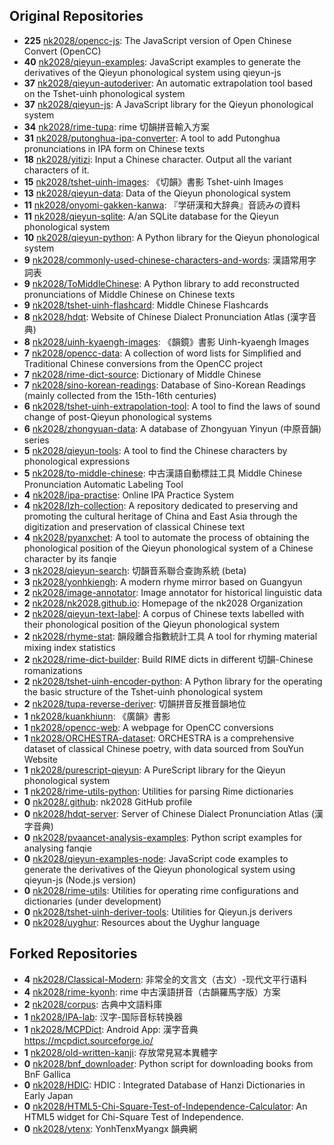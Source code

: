 ## Original Repositories

- **225** [nk2028/opencc-js](https://github.com/nk2028/opencc-js): The JavaScript version of Open Chinese Convert (OpenCC)
- **40** [nk2028/qieyun-examples](https://github.com/nk2028/qieyun-examples): JavaScript examples to generate the derivatives of the Qieyun phonological system using qieyun-js
- **37** [nk2028/qieyun-autoderiver](https://github.com/nk2028/qieyun-autoderiver): An automatic extrapolation tool based on the Tshet-uinh phonological system
- **37** [nk2028/qieyun-js](https://github.com/nk2028/qieyun-js): A JavaScript library for the Qieyun phonological system
- **34** [nk2028/rime-tupa](https://github.com/nk2028/rime-tupa): rime 切韻拼音輸入方案
- **31** [nk2028/putonghua-ipa-converter](https://github.com/nk2028/putonghua-ipa-converter): A tool to add Putonghua pronunciations in IPA form on Chinese texts
- **18** [nk2028/yitizi](https://github.com/nk2028/yitizi): Input a Chinese character. Output all the variant characters of it.
- **15** [nk2028/tshet-uinh-images](https://github.com/nk2028/tshet-uinh-images): 《切韻》書影 Tshet-uinh Images
- **13** [nk2028/qieyun-data](https://github.com/nk2028/qieyun-data): Data of the Qieyun phonological system
- **11** [nk2028/onyomi-gakken-kanwa](https://github.com/nk2028/onyomi-gakken-kanwa): 『学研漢和大辞典』音読みの資料
- **11** [nk2028/qieyun-sqlite](https://github.com/nk2028/qieyun-sqlite): A/an SQLite database for the Qieyun phonological system
- **10** [nk2028/qieyun-python](https://github.com/nk2028/qieyun-python): A Python library for the Qieyun phonological system
- **9** [nk2028/commonly-used-chinese-characters-and-words](https://github.com/nk2028/commonly-used-chinese-characters-and-words): 漢語常用字詞表
- **9** [nk2028/ToMiddleChinese](https://github.com/nk2028/ToMiddleChinese): A Python library to add reconstructed pronunciations of Middle Chinese on Chinese texts
- **9** [nk2028/tshet-uinh-flashcard](https://github.com/nk2028/tshet-uinh-flashcard): Middle Chinese Flashcards
- **8** [nk2028/hdqt](https://github.com/nk2028/hdqt): Website of Chinese Dialect Pronunciation Atlas (漢字音典)
- **8** [nk2028/uinh-kyaengh-images](https://github.com/nk2028/uinh-kyaengh-images): 《韻鏡》書影 Uinh-kyaengh Images
- **7** [nk2028/opencc-data](https://github.com/nk2028/opencc-data): A collection of word lists for Simplified and Traditional Chinese conversions from the OpenCC project
- **7** [nk2028/rime-dict-source](https://github.com/nk2028/rime-dict-source): Dictionary of Middle Chinese
- **7** [nk2028/sino-korean-readings](https://github.com/nk2028/sino-korean-readings): Database of Sino-Korean Readings (mainly collected from the 15th-16th centuries)
- **6** [nk2028/tshet-uinh-extrapolation-tool](https://github.com/nk2028/tshet-uinh-extrapolation-tool): A tool to find the laws of sound change of post-Qieyun phonological systems
- **6** [nk2028/zhongyuan-data](https://github.com/nk2028/zhongyuan-data): A database of Zhongyuan Yinyun (中原音韻) series
- **5** [nk2028/qieyun-tools](https://github.com/nk2028/qieyun-tools): A tool to find the Chinese characters by phonological expressions
- **5** [nk2028/to-middle-chinese](https://github.com/nk2028/to-middle-chinese): 中古漢語自動標註工具 Middle Chinese Pronunciation Automatic Labeling Tool
- **4** [nk2028/ipa-practise](https://github.com/nk2028/ipa-practise): Online IPA Practice System
- **4** [nk2028/lzh-collection](https://github.com/nk2028/lzh-collection): A repository dedicated to preserving and promoting the cultural heritage of China and East Asia through the digitization and preservation of classical Chinese text
- **4** [nk2028/pyanxchet](https://github.com/nk2028/pyanxchet): A tool to automate the process of obtaining the phonological position of the Qieyun phonological system of a Chinese character by its fanqie
- **3** [nk2028/qieyun-search](https://github.com/nk2028/qieyun-search): 切韻音系聯合查詢系統 (beta)
- **3** [nk2028/yonhkiengh](https://github.com/nk2028/yonhkiengh): A modern rhyme mirror based on Guangyun
- **2** [nk2028/image-annotator](https://github.com/nk2028/image-annotator): Image annotator for historical linguistic data
- **2** [nk2028/nk2028.github.io](https://github.com/nk2028/nk2028.github.io): Homepage of the nk2028 Organization
- **2** [nk2028/qieyun-text-label](https://github.com/nk2028/qieyun-text-label): A corpus of Chinese texts labelled with their phonological position of the Qieyun phonological system
- **2** [nk2028/rhyme-stat](https://github.com/nk2028/rhyme-stat): 韻段離合指數統計工具 A tool for rhyming material mixing index statistics
- **2** [nk2028/rime-dict-builder](https://github.com/nk2028/rime-dict-builder): Build RIME dicts in different 切韻-Chinese romanizations
- **2** [nk2028/tshet-uinh-encoder-python](https://github.com/nk2028/tshet-uinh-encoder-python): A Python library for the operating the basic structure of the Tshet-uinh phonological system
- **2** [nk2028/tupa-reverse-deriver](https://github.com/nk2028/tupa-reverse-deriver): 切韻拼音反推音韻地位
- **1** [nk2028/kuankhiunn](https://github.com/nk2028/kuankhiunn): 《廣韻》書影
- **1** [nk2028/opencc-web](https://github.com/nk2028/opencc-web): A webpage for OpenCC conversions
- **1** [nk2028/ORCHESTRA-dataset](https://github.com/nk2028/ORCHESTRA-dataset): ORCHESTRA is a comprehensive dataset of classical Chinese poetry, with data sourced from SouYun Website
- **1** [nk2028/purescript-qieyun](https://github.com/nk2028/purescript-qieyun): A PureScript library for the Qieyun phonological system
- **1** [nk2028/rime-utils-python](https://github.com/nk2028/rime-utils-python): Utilities for parsing Rime dictionaries
- **0** [nk2028/.github](https://github.com/nk2028/.github): nk2028 GitHub profile
- **0** [nk2028/hdqt-server](https://github.com/nk2028/hdqt-server): Server of Chinese Dialect Pronunciation Atlas (漢字音典)
- **0** [nk2028/pvaancet-analysis-examples](https://github.com/nk2028/pvaancet-analysis-examples): Python script examples for analysing fanqie
- **0** [nk2028/qieyun-examples-node](https://github.com/nk2028/qieyun-examples-node): JavaScript code examples to generate the derivatives of the Qieyun phonological system using qieyun-js (Node.js version)
- **0** [nk2028/rime-utils](https://github.com/nk2028/rime-utils): Utilities for operating rime configurations and dictionaries (under development)
- **0** [nk2028/tshet-uinh-deriver-tools](https://github.com/nk2028/tshet-uinh-deriver-tools): Utilities for Qieyun.js derivers
- **0** [nk2028/uyghur](https://github.com/nk2028/uyghur): Resources about the Uyghur language

## Forked Repositories

- **4** [nk2028/Classical-Modern](https://github.com/nk2028/Classical-Modern): 非常全的文言文（古文）-现代文平行语料
- **4** [nk2028/rime-kyonh](https://github.com/nk2028/rime-kyonh): rime 中古漢語拼音（古韻羅馬字版）方案
- **2** [nk2028/corpus](https://github.com/nk2028/corpus): 古典中文語料庫
- **1** [nk2028/IPA-lab](https://github.com/nk2028/IPA-lab): 汉字-国际音标转换器
- **1** [nk2028/MCPDict](https://github.com/nk2028/MCPDict): Android App: 漢字音典 https://mcpdict.sourceforge.io/
- **1** [nk2028/old-written-kanji](https://github.com/nk2028/old-written-kanji): 存放常見冩本異體字
- **0** [nk2028/bnf_downloader](https://github.com/nk2028/bnf_downloader): Python script for downloading books from BnF Gallica
- **0** [nk2028/HDIC](https://github.com/nk2028/HDIC): HDIC : Integrated Database of Hanzi Dictionaries in Early Japan
- **0** [nk2028/HTML5-Chi-Square-Test-of-Independence-Calculator](https://github.com/nk2028/HTML5-Chi-Square-Test-of-Independence-Calculator): An HTML5 widget for Chi-Square Test of Independence.
- **0** [nk2028/ytenx](https://github.com/nk2028/ytenx): YonhTenxMyangx 韻典網

